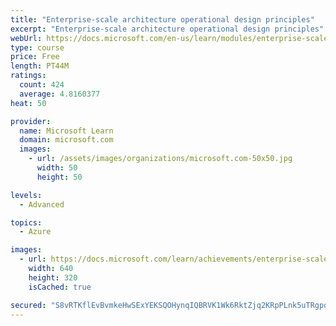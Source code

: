 ```yaml
---
title: "Enterprise-scale architecture operational design principles"
excerpt: "Enterprise-scale architecture operational design principles"
webUrl: https://docs.microsoft.com/en-us/learn/modules/enterprise-scale-operations/
type: course
price: Free
length: PT44M
ratings:
  count: 424
  average: 4.8160377
heat: 50

provider:
  name: Microsoft Learn
  domain: microsoft.com
  images:
    - url: /assets/images/organizations/microsoft.com-50x50.jpg
      width: 50
      height: 50

levels:
  - Advanced

topics:
  - Azure

images:
  - url: https://docs.microsoft.com/learn/achievements/enterprise-scale-operations-social.png
    width: 640
    height: 320
    isCached: true

secured: "S8vRTKflEvBvmkeHwSExYEKSQOHynqIQBRVK1Wk6RktZjq2KRpPLnk5uTRgpozAGca/rMdbMdySADfZHEZEakEauOgvHYGwjpxzLVfXElf6JcSdod8Kr8m/ygTSX61UkCxM1DQEAahdR7ScuYVIc8/31e13QwDUqwZWtv+ZkSU/8IyPtyKcRlRv5dET14hIzRZhJMyYUimfxXev8BaDsQT0C+xjZLomcjxixk4vAwIVpbDsZhWIaXRT7k+lZQ7K85as9W1J3a8258ZCLriG7Pk9gF/OnmevvJdpnE4PZeUHnNskodWDv6unpLhGPAvxsCO9XSR2Q/sUYZd6uA9XBggaODBnoq6qOK+6TaWCnq9sP9wVwPfecsMN1qbB/q294fY5VGfpF+t6FcPCmqyl8M6mdB5vGzMO388nAPCXBXU8=;P90EHILJl0f0l9PhjzwKQg=="
---
```


